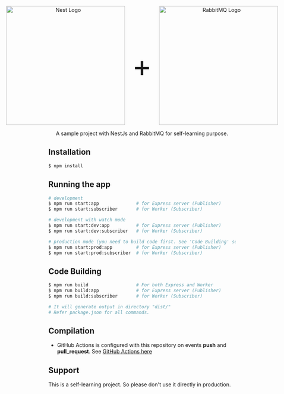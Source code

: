<p align="center" class="d-flex flex-justify-between flex-items-center" style="display: flex; align-items:center; justify-content: center;">
  <a href="http://nestjs.com/" target="blank"><img src="https://nestjs.com/img/logo_text.svg" width="320" alt="Nest Logo" /></a>
  <span style="font-size: 5rem; padding: 0 20px">+</span>
  <a href="https://rabbitmq.com/" target="blank"><img src="https://www.rabbitmq.com/img/logo-rabbitmq.svg" width="320" alt="RabbitMQ Logo" /></a>
</p>

  <p align="center">A sample project with NestJs and RabbitMQ for self-learning purpose.</p>
  <p align="center"></p>
  

## Installation
```bash
$ npm install
```

## Running the app
```bash
# development
$ npm run start:app              # for Express server (Publisher)
$ npm run start:subscriber       # for Worker (Subscriber)

# development with watch mode
$ npm run start:dev:app          # for Express server (Publisher)
$ npm run start:dev:subscriber   # for Worker (Subscriber)

# production mode (you need to build code first. See 'Code Building' section)
$ npm run start:prod:app         # for Express server (Publisher)
$ npm run start:prod:subscriber  # for Worker (Subscriber)
```

## Code Building
```bash
$ npm run build                  # For both Express and Worker
$ npm run build:app              # for Express server (Publisher)
$ npm run build:subscriber       # for Worker (Subscriber)

# It will generate output in directory "dist/"
# Refer package.json for all commands.
```

## Compilation
- GitHub Actions is configured with this repository on events **push** and **pull_request**. See <a href="https://github.com/mukeshkmr776/rabbitmq-nestjs-sample/actions">GitHub Actions here</a>

## Support
This is a self-learning project. So please don't use it directly in production.
